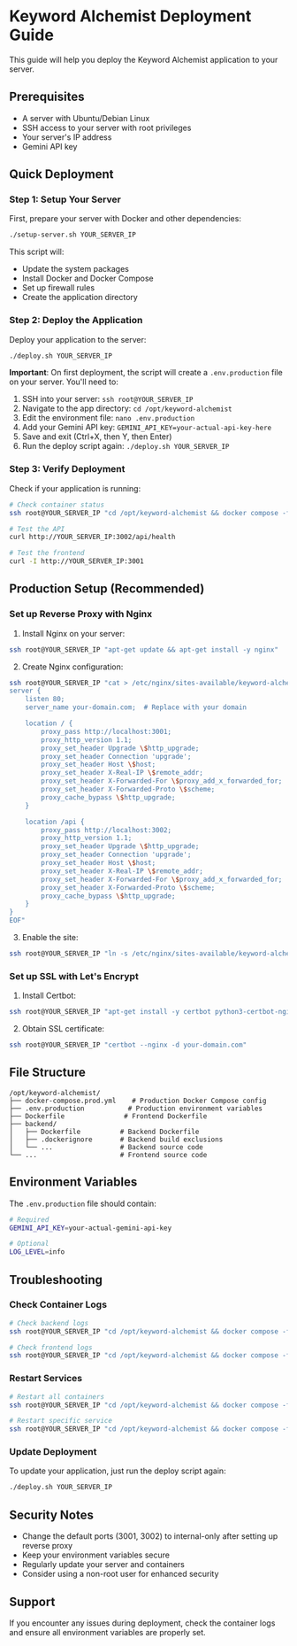 # Keyword Alchemist Deployment Guide

This guide will help you deploy the Keyword Alchemist application to your server.

## Prerequisites

- A server with Ubuntu/Debian Linux
- SSH access to your server with root privileges
- Your server's IP address
- Gemini API key

## Quick Deployment

### Step 1: Setup Your Server

First, prepare your server with Docker and other dependencies:

```bash
./setup-server.sh YOUR_SERVER_IP
```

This script will:
- Update the system packages
- Install Docker and Docker Compose
- Set up firewall rules
- Create the application directory

### Step 2: Deploy the Application

Deploy your application to the server:

```bash
./deploy.sh YOUR_SERVER_IP
```

**Important**: On first deployment, the script will create a `.env.production` file on your server. You'll need to:

1. SSH into your server: `ssh root@YOUR_SERVER_IP`
2. Navigate to the app directory: `cd /opt/keyword-alchemist`
3. Edit the environment file: `nano .env.production`
4. Add your Gemini API key: `GEMINI_API_KEY=your-actual-api-key-here`
5. Save and exit (Ctrl+X, then Y, then Enter)
6. Run the deploy script again: `./deploy.sh YOUR_SERVER_IP`

### Step 3: Verify Deployment

Check if your application is running:

```bash
# Check container status
ssh root@YOUR_SERVER_IP "cd /opt/keyword-alchemist && docker compose -f docker-compose.prod.yml ps"

# Test the API
curl http://YOUR_SERVER_IP:3002/api/health

# Test the frontend
curl -I http://YOUR_SERVER_IP:3001
```

## Production Setup (Recommended)

### Set up Reverse Proxy with Nginx

1. Install Nginx on your server:
```bash
ssh root@YOUR_SERVER_IP "apt-get update && apt-get install -y nginx"
```

2. Create Nginx configuration:
```bash
ssh root@YOUR_SERVER_IP "cat > /etc/nginx/sites-available/keyword-alchemist << 'EOF'
server {
    listen 80;
    server_name your-domain.com;  # Replace with your domain

    location / {
        proxy_pass http://localhost:3001;
        proxy_http_version 1.1;
        proxy_set_header Upgrade \$http_upgrade;
        proxy_set_header Connection 'upgrade';
        proxy_set_header Host \$host;
        proxy_set_header X-Real-IP \$remote_addr;
        proxy_set_header X-Forwarded-For \$proxy_add_x_forwarded_for;
        proxy_set_header X-Forwarded-Proto \$scheme;
        proxy_cache_bypass \$http_upgrade;
    }

    location /api {
        proxy_pass http://localhost:3002;
        proxy_http_version 1.1;
        proxy_set_header Upgrade \$http_upgrade;
        proxy_set_header Connection 'upgrade';
        proxy_set_header Host \$host;
        proxy_set_header X-Real-IP \$remote_addr;
        proxy_set_header X-Forwarded-For \$proxy_add_x_forwarded_for;
        proxy_set_header X-Forwarded-Proto \$scheme;
        proxy_cache_bypass \$http_upgrade;
    }
}
EOF"
```

3. Enable the site:
```bash
ssh root@YOUR_SERVER_IP "ln -s /etc/nginx/sites-available/keyword-alchemist /etc/nginx/sites-enabled/ && nginx -t && systemctl reload nginx"
```

### Set up SSL with Let's Encrypt

1. Install Certbot:
```bash
ssh root@YOUR_SERVER_IP "apt-get install -y certbot python3-certbot-nginx"
```

2. Obtain SSL certificate:
```bash
ssh root@YOUR_SERVER_IP "certbot --nginx -d your-domain.com"
```

## File Structure

```
/opt/keyword-alchemist/
├── docker-compose.prod.yml    # Production Docker Compose config
├── .env.production           # Production environment variables
├── Dockerfile               # Frontend Dockerfile
├── backend/
│   ├── Dockerfile          # Backend Dockerfile
│   ├── .dockerignore       # Backend build exclusions
│   └── ...                 # Backend source code
└── ...                     # Frontend source code
```

## Environment Variables

The `.env.production` file should contain:

```bash
# Required
GEMINI_API_KEY=your-actual-gemini-api-key

# Optional
LOG_LEVEL=info
```

## Troubleshooting

### Check Container Logs

```bash
# Check backend logs
ssh root@YOUR_SERVER_IP "cd /opt/keyword-alchemist && docker compose -f docker-compose.prod.yml logs backend"

# Check frontend logs
ssh root@YOUR_SERVER_IP "cd /opt/keyword-alchemist && docker compose -f docker-compose.prod.yml logs frontend"
```

### Restart Services

```bash
# Restart all containers
ssh root@YOUR_SERVER_IP "cd /opt/keyword-alchemist && docker compose -f docker-compose.prod.yml restart"

# Restart specific service
ssh root@YOUR_SERVER_IP "cd /opt/keyword-alchemist && docker compose -f docker-compose.prod.yml restart backend"
```

### Update Deployment

To update your application, just run the deploy script again:

```bash
./deploy.sh YOUR_SERVER_IP
```

## Security Notes

- Change the default ports (3001, 3002) to internal-only after setting up reverse proxy
- Keep your environment variables secure
- Regularly update your server and containers
- Consider using a non-root user for enhanced security

## Support

If you encounter any issues during deployment, check the container logs and ensure all environment variables are properly set.

